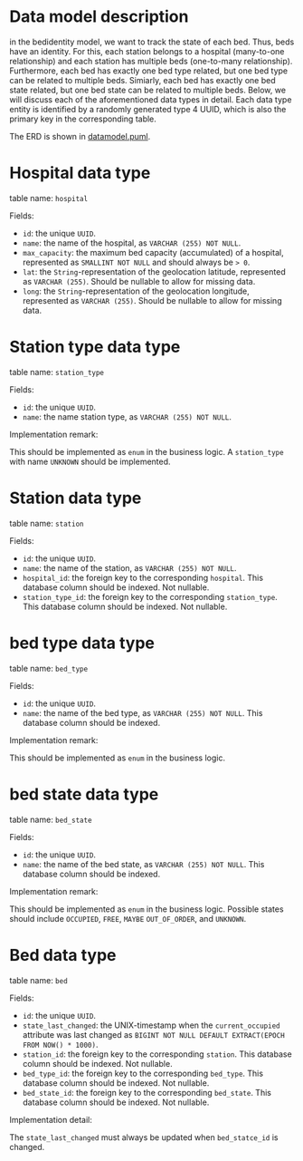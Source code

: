 # Data model description
in the bedidentity model, we want to track the state of each bed. Thus, beds have an identity. For this, each station 
belongs to a hospital (many-to-one relationship) and each station has multiple beds (one-to-many relationship). 
Furthermore, each bed has exactly one bed type related, but one bed type can be related to multiple beds. Simiarly,
each bed has exactly one bed state related, but one bed state can be related to multiple beds. Below, we will discuss
each of the aforementioned data types in detail. Each data type entity is identified by a randomly generated type 4 
UUID, which is also the primary key in the corresponding table.

The ERD is shown in [datamodel.puml][datamodel].

# Hospital data type
table name: `hospital`

Fields:

- `id`: the unique `UUID`.
- `name`: the name of the hospital, as `VARCHAR (255) NOT NULL`.
- `max_capacity`: the maximum bed capacity (accumulated) of a hospital, represented as `SMALLINT NOT NULL` and should 
    always be `> 0`.
- `lat`: the `String`-representation of the geolocation latitude, represented as `VARCHAR (255)`. Should be nullable to 
    allow for missing data.
- `long`: the `String`-representation of the geolocation longitude, represented as `VARCHAR (255)`. Should be nullable
        to allow for missing data.

# Station type data type
table name: `station_type`

Fields:

- `id`: the unique `UUID`.
- `name`: the name station type, as `VARCHAR (255) NOT NULL`.

Implementation remark:

This should be implemented as `enum` in the business logic. A `station_type` with name `UNKNOWN` should be implemented.

# Station data type
table name: `station`

Fields:

- `id`: the unique `UUID`.
- `name`: the name of the station, as `VARCHAR (255) NOT NULL`.
- `hospital_id`: the foreign key to the corresponding `hospital`. This database column should be indexed. Not nullable.
- `station_type_id`: the foreign key to the corresponding `station_type`. This database column should be indexed. Not 
    nullable.

# bed type data type
table name: `bed_type`

Fields:

- `id`: the unique `UUID`.
- `name`: the name of the bed type, as `VARCHAR (255) NOT NULL`. This database column should be indexed.

Implementation remark:

This should be implemented as `enum` in the business logic.


# bed state data type
table name: `bed_state`

Fields:

- `id`: the unique `UUID`.
- `name`: the name of the bed state, as `VARCHAR (255) NOT NULL`. This database column should be indexed.

Implementation remark:

This should be implemented as `enum` in the business logic. Possible states should include `OCCUPIED`, `FREE`, `MAYBE`
`OUT_OF_ORDER`, and `UNKNOWN`.

# Bed data type
table name: `bed`

Fields:

- `id`: the unique `UUID`.
- `state_last_changed`: the UNIX-timestamp when the `current_occupied` attribute was last changed as 
    `BIGINT NOT NULL DEFAULT EXTRACT(EPOCH FROM NOW() * 1000)`.
- `station_id`: the foreign key to the corresponding `station`. This database column should be indexed. Not nullable.
- `bed_type_id`: the foreign key to the corresponding `bed_type`. This database column should be indexed. Not nullable.
- `bed_state_id`: the foreign key to the corresponding `bed_state`. This database column should be indexed. Not 
    nullable.

Implementation detail:

The `state_last_changed` must always be updated when `bed_statce_id` is changed.

[datamodel]: datamodel.puml